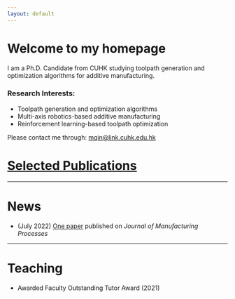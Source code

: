 ```yaml
---
layout: default
---
```


# **Welcome to my homepage**

I am a Ph.D. Candidate from CUHK studying toolpath generation and optimization algorithms for additive manufacturing. 


### **Research Interests:**
- Toolpath generation and optimization algorithms
- Multi-axis robotics-based additive manufacturing
- Reinforcement learning-based toolpath optimization

Please contact me through: mqin@link.cuhk.edu.hk

# [Selected Publications](./selected_publications.html)

---
# **News**
- (July 2022) [One paper](https://doi.org/10.1016/j.jmapro.2022.07.024) published on *Journal of Manufacturing Processes*

---
# **Teaching**
- Awarded Faculty Outstanding Tutor Award (2021) 



